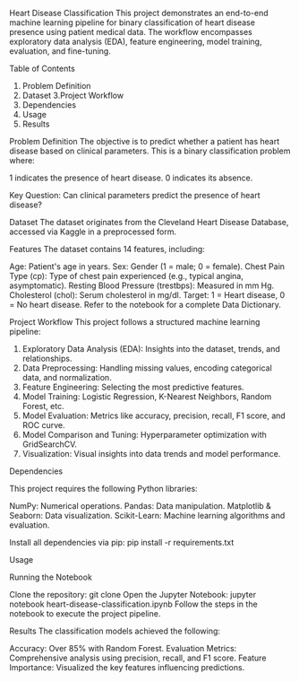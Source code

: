 Heart Disease Classification
This project demonstrates an end-to-end machine learning pipeline for binary classification of heart disease presence using patient medical data. The workflow encompasses exploratory data analysis (EDA), feature engineering, model training, evaluation, and fine-tuning.

Table of Contents
1. Problem Definition
2. Dataset
3.Project Workflow
4. Dependencies
5. Usage
6. Results

Problem Definition
The objective is to predict whether a patient has heart disease based on clinical parameters. This is a binary classification problem where:

1 indicates the presence of heart disease.
0 indicates its absence.

Key Question:
Can clinical parameters predict the presence of heart disease?

Dataset
The dataset originates from the Cleveland Heart Disease Database, accessed via Kaggle in a preprocessed form.

Features
The dataset contains 14 features, including:

Age: Patient's age in years.
Sex: Gender (1 = male; 0 = female).
Chest Pain Type (cp): Type of chest pain experienced (e.g., typical angina, asymptomatic).
Resting Blood Pressure (trestbps): Measured in mm Hg.
Cholesterol (chol): Serum cholesterol in mg/dl.
Target: 1 = Heart disease, 0 = No heart disease.
Refer to the notebook for a complete Data Dictionary.

Project Workflow
This project follows a structured machine learning pipeline:

1. Exploratory Data Analysis (EDA): Insights into the dataset, trends, and relationships.
2. Data Preprocessing: Handling missing values, encoding categorical data, and normalization.
3. Feature Engineering: Selecting the most predictive features.
4. Model Training: Logistic Regression, K-Nearest Neighbors, Random Forest, etc.
5. Model Evaluation: Metrics like accuracy, precision, recall, F1 score, and ROC curve.
6. Model Comparison and Tuning: Hyperparameter optimization with GridSearchCV.
7. Visualization: Visual insights into data trends and model performance.
   
Dependencies

This project requires the following Python libraries:

NumPy: Numerical operations.
Pandas: Data manipulation.
Matplotlib & Seaborn: Data visualization.
Scikit-Learn: Machine learning algorithms and evaluation.

Install all dependencies via pip:
pip install -r requirements.txt

Usage

Running the Notebook

Clone the repository:
git clone <repository-url>
Open the Jupyter Notebook:
jupyter notebook heart-disease-classification.ipynb
Follow the steps in the notebook to execute the project pipeline.


Results
The classification models achieved the following:

Accuracy: Over 85% with Random Forest.
Evaluation Metrics: Comprehensive analysis using precision, recall, and F1 score.
Feature Importance: Visualized the key features influencing predictions.
